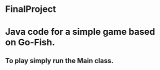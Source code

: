 FinalProject
============

# Java code for a simple game based on Go-Fish.

## To play simply run the Main class.







